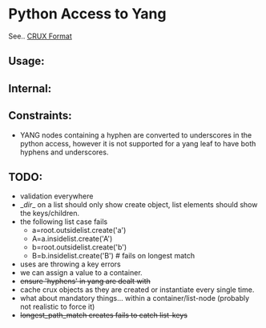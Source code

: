 # Python Access to Yang

See.. [CRUX Format](Crux-Yang-Representation.md)

## Usage:


## Internal:



## Constraints:

 - YANG nodes containing a hyphen are converted to underscores in the python access, however it is not supported for a yang leaf to have both hyphens and underscores.


## TODO:

- validation everywhere
- \__dir__ on a list should only show create object, list elements should show the keys/children.
- the following list case fails
  - a=root.outsidelist.create('a')
  - A=a.insidelist.create('A')
  - b=root.outsidelist.create('b')
  - B=b.insidelist.create('B') # fails on longest match
- uses are throwing a key errors
- we can assign a value to a container.
- ~~ensure 'hyphens' in yang are dealt with~~
- cache crux objects as they are created  or instantiate every single time.
- what about mandatory things... within a container/list-node (probably not realistic to force it)
- ~~longest_path_match creates fails to catch list-keys~~
